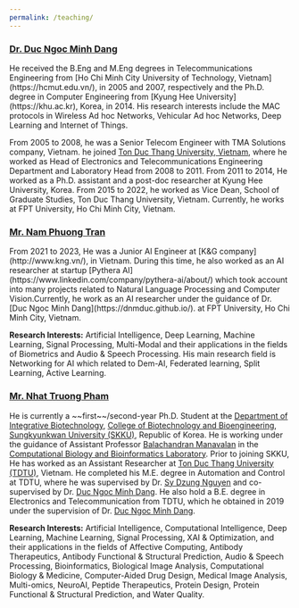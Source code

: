 ```yaml
---
permalink: /teaching/
---
```

<h3>
<a href="https://dnmduc.github.io/">
Dr. Duc Ngoc Minh Dang
</a>
</h3>
He received the B.Eng and M.Eng degrees in Telecommunications Engineering from [Ho Chi Minh City University of Technology, Vietnam](https://hcmut.edu.vn/), in 2005 and 2007, respectively and the Ph.D. degree in Computer Engineering from [Kyung Hee University](https://khu.ac.kr), Korea, in 2014. His research interests include the MAC protocols in Wireless Ad hoc Networks, Vehicular Ad hoc Networks, Deep Learning and Internet of Things.

From 2005 to 2008, he was a Senior Telecom Engineer with TMA Solutions company, Vietnam. he joined [Ton Duc Thang University, Vietnam](https://tdtu.edu.vn/), where he worked as Head of Electronics and Telecommunications Engineering Department and Laboratory Head from 2008 to 2011. From 2011 to 2014, He worked as a Ph.D. assistant and a post-doc researcher at Kyung Hee University, Korea. From 2015 to 2022, he worked as Vice Dean, School of Graduate Studies, Ton Duc Thang University, Vietnam. Currently, he works at FPT University, Ho Chi Minh City, Vietnam.


<h3>
<a href="https://namphuongtran9196.github.io/">
Mr. Nam Phuong Tran
</a>
</h3>
From 2021 to 2023, He was a Junior AI Engineer at [K&G company](http://www.kng.vn/), in Vietnam. During this time, he also worked as an AI researcher at startup [Pythera AI](https://www.linkedin.com/company/pythera-ai/about/) which took account into many projects related to Natural Language Processing and Computer Vision.Currently, he work as an AI researcher under the guidance of Dr. [Duc Ngoc Minh Dang](https://dnmduc.github.io/). at FPT University, Ho Chi Minh City, Vietnam.

**Research Interests:** Artificial Intelligence, Deep Learning, Machine Learning, Signal Processing, Multi-Modal and their applications in the fields of Biometrics and Audio & Speech Processing. His main research field is Networking for AI which related to Dem-AI, Federated learning, Split Learning, Active Learning.


<h3>
<a href="https://nhattruongpham.github.io/">
Mr. Nhat Truong Pham
</a>
</h3>
He is currently a ~~first~~/second-year Ph.D. Student at the <a href="https://skb.skku.edu/eng_gene/index.do">Department of Integrative Biotechnology</a>, <a href="https://biotech.skku.edu/eng_biotech/index.do">College of Biotechnology and Bioengineering</a>, <a href="https://www.skku.edu/eng/">Sungkyunkwan University (SKKU)</a>, Republic of Korea. He is working under the guidance of Assistant Professor <a href="https://skb.skku.edu/eng_gene/faculty.do?mode=view&perId=LZStrB4DgrAqgzgNgwgGQCwGkAuArAigEQE4BCA5gHYBmMAnkQLw1A">Balachandran Manavalan</a> in the <a href="https://balalab-skku.org/">Computational Biology and Bioinformatics Laboratory</a>. Prior to joining SKKU, He has worked as an Assistant Researcher at <a href="https://tdtu.edu.vn/en">Ton Duc Thang University (TDTU)</a>, Vietnam. He completed his M.E. degree in Automation and Control at TDTU, where he was supervised by Dr. <a href="https://sites.google.com/view/nguyensydzung">Sy Dzung Nguyen</a> and co-supervised by Dr. <a href="https://dnmduc.github.io/">Duc Ngoc Minh Dang</a>. He also hold a B.E. degree in Electronics and Telecommunication from TDTU, which he obtained in 2019 under the supervision of Dr. <a href="https://dnmduc.github.io/">Duc Ngoc Minh Dang</a>.

**Research Interests:** Artificial Intelligence, Computational Intelligence, Deep Learning, Machine Learning, Signal Processing, XAI & Optimization, and their applications in the fields of Affective Computing, Antibody Therapeutics, Antibody Functional & Structural Prediction, Audio & Speech Processing, Bioinformatics, Biological Image Analysis, Computational Biology & Medicine, Computer-Aided Drug Design, Medical Image Analysis, Multi-omics, NeuroAI, Peptide Therapeutics, Protein Design, Protein Functional & Structural Prediction, and Water Quality.
